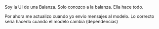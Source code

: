 Soy la UI de una Balanza. Solo conozco a la balanza. 
Ella hace todo. 

Por ahora me actualizo cuando yo envio mensajes al modelo.
Lo correcto sería hacerlo cuando el modelo cambia (dependencias)